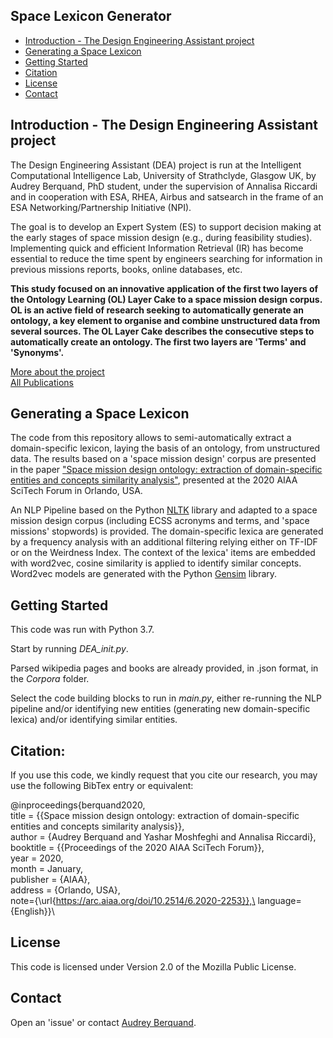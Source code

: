 
## Space Lexicon Generator
* [Introduction - The Design Engineering Assistant project](#Introduction)
* [Generating a Space Lexicon](#Lexicon)
* [Getting Started](#start)
* [Citation](#cite)
* [License](#lic)
* [Contact](#con)

## Introduction - The Design Engineering Assistant project
The Design Engineering Assistant (DEA) project is run at the Intelligent Computational Intelligence Lab,
University of Strathclyde, Glasgow UK, by Audrey Berquand, PhD student, under the supervision of Annalisa Riccardi and in cooperation with ESA, RHEA, Airbus 
and satsearch in the frame of an ESA Networking/Partnership Initiative (NPI).

The goal is to develop an Expert System (ES) to support decision making at the early stages of space mission design (e.g., during feasibility studies). 
Implementing quick and efficient Information Retrieval (IR) has become essential to reduce the time spent by engineers searching for information in previous missions reports, books, online databases, etc.

**This study focused on an innovative application of the first two layers of the Ontology Learning (OL) Layer Cake to a space mission design corpus. OL is an active field of research 
seeking to automatically generate an ontology, a key element to organise and combine unstructured data from several sources. The OL Layer Cake describes the consecutive steps to 
automatically create an ontology. The first two layers are 'Terms' and 'Synonyms'.**

[More about the project](http://icelab.uk/projects/research-projects/dea/) \
[All Publications](https://www.researchgate.net/project/Design-Engineering-Assistant-DEA-for-Space-Mission-Design)

## Generating a Space Lexicon
The code from this repository allows to semi-automatically extract a domain-specific lexicon, laying the basis of an ontology, from unstructured data.
The results based on a 'space mission design' corpus are presented in the paper ["Space mission design ontology: extraction of
domain-specific entities and concepts similarity analysis"](https://arc.aiaa.org/doi/10.2514/6.2020-2253), presented at the 2020 AIAA SciTech Forum in Orlando, USA.

An NLP Pipeline based on the Python [NLTK](https://www.nltk.org/) library and adapted to a space mission design corpus (including ECSS acronyms and terms, and 'space missions' stopwords) is provided. The domain-specific lexica are generated by a frequency analysis with 
an additional filtering relying either on TF-IDF or on the Weirdness Index. The context of the lexica' items are embedded with word2vec, cosine similarity is applied to identify similar concepts. Word2vec models are generated with the Python [Gensim](https://radimrehurek.com/gensim/) library. 

## Getting Started
This code was run with Python 3.7. 

Start by running *DEA_init.py*.
 
Parsed wikipedia pages and books are already provided, in .json format, in the *Corpora* folder.

Select the code building blocks to run in *main.py*, either re-running the NLP pipeline and/or identifying new entities
(generating new domain-specific lexica) and/or identifying similar entities. 

## Citation:

If you use this code, we kindly request that you cite our research, 
you may use the following BibTex entry or equivalent:

@inproceedings{berquand2020, \
      title = {{Space mission design ontology: extraction of domain-specific entities and concepts similarity analysis}},\
      author = {Audrey Berquand and Yashar Moshfeghi and Annalisa Riccardi},\
      booktitle = {{Proceedings of the 2020 AIAA SciTech Forum}},\
      year = 2020,\
      month = January,\
      publisher = {AIAA},\
      address = {Orlando, USA},\
      note={\url{https://arc.aiaa.org/doi/10.2514/6.2020-2253}},\
      language={English}}\
      
## License
This code is licensed under Version 2.0 of the Mozilla Public License.

## Contact
Open an 'issue' or contact [Audrey Berquand](mailto:audrey.berquand@strath.ac.uk).